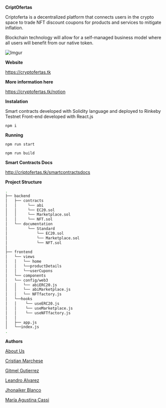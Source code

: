 **CriptOfertas**

Criptoferta is a decentralized platform that connects users in the crypto space to trade NFT discount coupons for products and services to mitigate inflation.

Blockchain technology will allow for a self-managed business model where all users will benefit from our native token.

![Imgur](https://imgur.com/dkP7USh.png)

**Website**

https://cryptofertas.tk

**More information here**

https://cryptofertas.tk/notion

**Instalation**

Smart contracts developed with Solidity language and deployed to Rinkeby Testnet
Front-end developed with React.js

```npm i```

**Running**

```npm run start```

```npm run build```

**Smart Contracts Docs**

http://criptofertas.tk/smartcontractsdocs

**Project Structure**

```bash
.
├── backend
│   ├── contracts
│   │     └── abi
│   │     └── EC20.sol
│   │     └── Marketplace.sol
│   │     └── NFT.sol
│   └── documentation
│         └── Standard
│             └── EC20.sol
│             └── Marketplace.sol
│             └── NFT.sol
│        
├── frontend
│   └── views
│   │   └── home
│   │   └──productDetails
│   │   └──userCupons
│   └── components
│   └── config/web3
│   │   └── abiERC20.js
│   │   └── abiMarketplace.js
│   │   └── NFTfactory.js
│   └──hooks
│   │    └── useERC20.js
│   │    └── useMarketplace.js
│   │    └── useNFTfactory.js
│   │  
│   ├── app.js
│   └──index.js
.

```

**Authors**

[About Us](https://linktr.ee/criptofertas)

[Cristian Marchese](https://github.com/DigiCris)


[Gitmel Gutierrez](https://github.com/gitguti)


[Leandro Alvarez](https://github.com/leomaker1993)


[Jhonaiker Blanco](https://github.com/Jhonaiker2309)


[María Agustina Cassi](https://github.com/agustinacassi)
